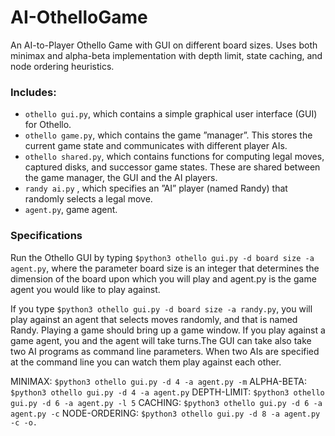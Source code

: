 # AI-OthelloGame
An AI-to-Player Othello Game with GUI on different board sizes. Uses both minimax and alpha-beta implementation with depth limit, state caching, and node ordering heuristics.

### Includes: 
- `othello gui.py`, which contains a simple graphical user interface (GUI) for Othello.
- `othello game.py`, which contains the game ”manager”. This stores the current game state and communicates with different player AIs.
- `othello shared.py`, which contains functions for computing legal moves, captured disks, and successor game states. These are shared between the game manager, the GUI and the AI players.
- `randy ai.py` , which specifies an ”AI” player (named Randy) that randomly selects a legal move.
- `agent.py`, game agent.

### Specifications
Run the Othello GUI by typing `$python3 othello gui.py -d board size -a agent.py`,
where the parameter board size is an integer that determines the dimension of the board upon which
you will play and agent.py is the game agent you would like to play against.

If you type `$python3 othello gui.py -d board size -a randy.py`, you will play against an agent that selects moves randomly, and that is named Randy. Playing a game should bring up a game window. If you play against a
game agent, you and the agent will take turns.The GUI can take also take two AI programs as command line parameters. When two AIs are specified at the command line you can watch them play against each other. 

MINIMAX: `$python3 othello gui.py -d 4 -a agent.py -m`
ALPHA-BETA: `$python3 othello gui.py -d 4 -a agent.py`
DEPTH-LIMIT: `$python3 othello gui.py -d 6 -a agent.py -l 5`
CACHING: `$python3 othello gui.py -d 6 -a agent.py -c`
NODE-ORDERING: `$python3 othello gui.py -d 8 -a agent.py -c -o.`

